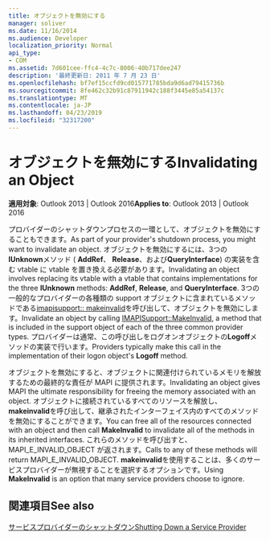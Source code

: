 ```yaml
---
title: オブジェクトを無効にする
manager: soliver
ms.date: 11/16/2014
ms.audience: Developer
localization_priority: Normal
api_type:
- COM
ms.assetid: 7d601cee-ffc4-4c7c-8006-40b717dee247
description: '最終更新日: 2011 年 7 月 23 日'
ms.openlocfilehash: bf7ef15ccfd9cd015771785bda9d6ad79415736b
ms.sourcegitcommit: 8fe462c32b91c87911942c188f3445e85a54137c
ms.translationtype: MT
ms.contentlocale: ja-JP
ms.lasthandoff: 04/23/2019
ms.locfileid: "32317200"
---
```

# <a name="invalidating-an-object"></a><span data-ttu-id="89b34-103">オブジェクトを無効にする</span><span class="sxs-lookup"><span data-stu-id="89b34-103">Invalidating an Object</span></span>

  
  
<span data-ttu-id="89b34-104">**適用対象**: Outlook 2013 | Outlook 2016</span><span class="sxs-lookup"><span data-stu-id="89b34-104">**Applies to**: Outlook 2013 | Outlook 2016</span></span> 
  
<span data-ttu-id="89b34-105">プロバイダーのシャットダウンプロセスの一環として、オブジェクトを無効にすることもできます。</span><span class="sxs-lookup"><span data-stu-id="89b34-105">As part of your provider's shutdown process, you might want to invalidate an object.</span></span> <span data-ttu-id="89b34-106">オブジェクトを無効にするには、3つの**IUnknown**メソッド ( **AddRef**、 **Release**、および**QueryInterface**) の実装を含む vtable に vtable を置き換える必要があります。</span><span class="sxs-lookup"><span data-stu-id="89b34-106">Invalidating an object involves replacing its vtable with a vtable that contains implementations for the three **IUnknown** methods: **AddRef**, **Release**, and **QueryInterface**.</span></span> <span data-ttu-id="89b34-107">3つの一般的なプロバイダーの各種類の support オブジェクトに含まれているメソッドである[imapisupport:: makeinvalid](imapisupport-makeinvalid.md)を呼び出して、オブジェクトを無効にします。</span><span class="sxs-lookup"><span data-stu-id="89b34-107">Invalidate an object by calling [IMAPISupport::MakeInvalid](imapisupport-makeinvalid.md), a method that is included in the support object of each of the three common provider types.</span></span> <span data-ttu-id="89b34-108">プロバイダーは通常、この呼び出しをログオンオブジェクトの**Logoff**メソッドの実装で行います。</span><span class="sxs-lookup"><span data-stu-id="89b34-108">Providers typically make this call in the implementation of their logon object's **Logoff** method.</span></span> 
  
<span data-ttu-id="89b34-109">オブジェクトを無効にすると、オブジェクトに関連付けられているメモリを解放するための最終的な責任が MAPI に提供されます。</span><span class="sxs-lookup"><span data-stu-id="89b34-109">Invalidating an object gives MAPI the ultimate responsibility for freeing the memory associated with an object.</span></span> <span data-ttu-id="89b34-110">オブジェクトに接続されているすべてのリソースを解放し、 **makeinvalid**を呼び出して、継承されたインターフェイス内のすべてのメソッドを無効にすることができます。</span><span class="sxs-lookup"><span data-stu-id="89b34-110">You can free all of the resources connected with an object and then call **MakeInvalid** to invalidate all of the methods in its inherited interfaces.</span></span> <span data-ttu-id="89b34-111">これらのメソッドを呼び出すと、MAPI_E_INVALID_OBJECT が返されます。</span><span class="sxs-lookup"><span data-stu-id="89b34-111">Calls to any of these methods will return MAPI_E_INVALID_OBJECT.</span></span> <span data-ttu-id="89b34-112">**makeinvalid**を使用することは、多くのサービスプロバイダーが無視することを選択するオプションです。</span><span class="sxs-lookup"><span data-stu-id="89b34-112">Using **MakeInvalid** is an option that many service providers choose to ignore.</span></span> 
  
## <a name="see-also"></a><span data-ttu-id="89b34-113">関連項目</span><span class="sxs-lookup"><span data-stu-id="89b34-113">See also</span></span>



[<span data-ttu-id="89b34-114">サービスプロバイダーのシャットダウン</span><span class="sxs-lookup"><span data-stu-id="89b34-114">Shutting Down a Service Provider</span></span>](shutting-down-a-service-provider.md)

